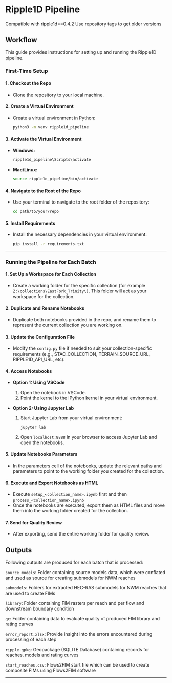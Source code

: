 # Ripple1D Pipeline

Compatible with ripple1d==0.4.2
Use repository tags to get older versions

## Workflow

This guide provides instructions for setting up and running the Ripple1D pipeline.

### **First-Time Setup**

#### 1. **Checkout the Repo**
   - Clone the repository to your local machine.

#### 2. **Create a Virtual Environment**
   - Create a virtual environment in Python:
     ```bash
     python3 -m venv ripple1d_pipeline
     ```

#### 3. **Activate the Virtual Environment**
   - **Windows:**
     ```bash
     ripple1d_pipeline\Scripts\activate
     ```
   - **Mac/Linux:**
     ```bash
     source ripple1d_pipeline/bin/activate
     ```

#### 4. **Navigate to the Root of the Repo**
   - Use your terminal to navigate to the root folder of the repository:
     ```bash
     cd path/to/your/repo
     ```

#### 5. **Install Requirements**
   - Install the necessary dependencies in your virtual environment:
     ```bash
     pip install -r requirements.txt
     ```

---

### **Running the Pipeline for Each Batch**

#### 1. **Set Up a Workspace for Each Collection**
   - Create a working folder for the specific collection (for example `Z:\collections\EastFork_Trinity\)`. This folder will act as your workspace for the collection.

#### 2. **Duplicate and Rename Notebooks**
   - Duplicate both notebooks provided in the repo, and rename them to represent the current collection you are working on.

#### 3. **Update the Configuration File**
   - Modify the `config.py` file if needed to suit your collection-specific requirements (e.g., STAC_COLLECTION, TERRAIN_SOURCE_URL, RIPPLE1D_API_URL, etc).

#### 4. **Access Notebooks**
   - **Option 1: Using VSCode**
     1. Open the notebook in VSCode.
     2. Point the kernel to the IPython kernel in your virtual environment.

   - **Option 2: Using Jupyter Lab**
     1. Start Jupyter Lab from your virtual environment:
        ```bash
        jupyter lab
        ```
     2. Open `localhost:8888` in your browser to access Jupyter Lab and open the notebooks.

#### 5. **Update Notebooks Parameters**
   - In the parameters cell of the notebooks, update the relevant paths and parameters to point to the working folder you created for the collection.

#### 6. **Execute and Export Notebooks as HTML**
   - Execute `setup_<collection_name>.ipynb` first and then `process_<collection_name>.ipynb`
   - Once the notebooks are executed, export them as HTML files and move them into the working folder created for the collection.

#### 7. **Send for Quality Review**
   - After exporting, send the entire working folder for quality review.

## Outputs
Following outputs are produced for each batch that is processed:

`source_models`: Folder containing source models data, which were conflated and used as source for creating submodels for NWM reaches

`submodels`: Folders for extracted HEC-RAS submodels for NWM reaches that are used to create FIMs

`library`: Folder containing FIM rasters per reach and per flow and downstream boundary condition

`qc`: Folder containing data to evaluate quality of produced FIM library and rating curves

`error_report.xlsx`: Provide insight into the errors encountered during processing of each step

`ripple.gpkg`: Geopackage (SQLITE Database) containing records for reaches, models and rating curves

`start_reaches.csv`: Flows2FIM start file which can be used to create composite FIMs using Flows2FIM software

---